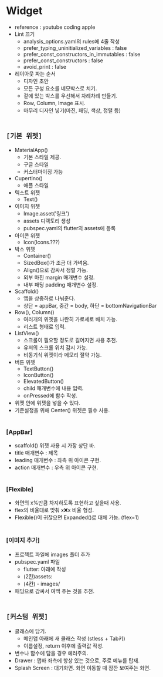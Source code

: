 # Widget
* reference : youtube coding apple
* Lint 끄기
    * analysis_options.yaml의 rules에 4줄 작성
    * prefer_typing_uninitialized_variables : false
    * prefer_const_constructors_in_immutables : false
    * prefer_const_constructors : false
    * avoid_print : false
* 레이아웃 짜는 순서
    * 디자인 초안
    * 모든 구성 요소를 네모박스로 치기.
    * 겉에 있는 박스를 우선해서 차례차례 만들기.
    * Row, Column, Image 표시.
    * 마무리 디자인 넣기(마진, 패딩, 색상, 정렬 등)
<br><br>

## `[기본 위젯]`
* MaterialApp()
    * 기본 스타일 제공.
    * 구글 스타일
    * 커스터마이징 가능
* Cupertino()
    * 애플 스타일
* 텍스트 위젯
    * Text()
* 이미지 위젯
    * Image.asset('링크')
    * assets 디렉토리 생성
    * pubspec.yaml의 flutter의 assets에 등록
* 아이콘 위젯
    * Icon(Icons.???)
* 박스 위젯
    * Container()
    * SizedBox()가 조금 더 가벼움.
    * Align()으로 감싸서 정렬 가능.
    * 외부 마진 margin 매개변수 설정.
    * 내부 패딩 padding 매개변수 설정.
* Scaffold()
    * 앱을 상중하로 나눠준다.
    * 상단 = appBar, 중간 = body, 하단 = bottomNavigationBar
* Row(), Column()
    * 여러개의 위젯을 나란히 가로세로 배치 가능.
    * 리스트 형태로 입력.
* ListView()
    * 스크롤이 필요할 정도로 길어지면 사용 추천.
    * 유저의 스크롤 위치 감시 가능.
    * 비동기식 위젯이라 메모리 절약 가능.
* 버튼 위젯
    * TextButton()
    * IconButton()
    * ElevatedButton()
    * child 매개변수에 내용 입력.
    * onPressed에 함수 작성.
* 위젯 안에 위젯을 넣을 수 있다.
* 기준설정을 위해 Center() 위젯은 필수 사용.
<br><br>

### [AppBar]
* scaffold() 위젯 사용 시 가장 상단 바.
* title 매개변수 : 제목
* leading 매개변수 : 좌측 위 아이콘 구현.
* action 매개변수 : 우측 위 아이콘 구현.
<br><br>

### [Flexible]
* 화면의 x%만큼 차지하도록 표현하고 싶을때 사용.
* flex의 비율대로 맞춰 x:x:x 비율 형성.
* Flexible()이 귀찮으면 Expanded()로 대체 가능. (flex=1)
<br><br>

### [이미지 추가]
* 프로젝트 파일에 images 폴더 추가
* pubspec.yaml 파일
    * flutter: 아래에 작성
    * (2칸)assets:
    * (4칸) - images/
* 패딩으로 감싸서 여백 주는 것을 추천.
<br><br>

## `[커스텀 위젯]`
* 클래스에 담기.
    * 메인앱 아래에 새 클래스 작성 (stless + Tab키)
    * 이름설정, return 이후에 출력값 작성.
* 변수나 함수에 담을 경우 에러주의.
* Drawer : 앱바 좌측에 항상 있는 것으로, 주로 메뉴를 탑재.
* Splash Screen : 대기화면. 화면 이동할 때 잠깐 보여주는 화면.
<br><br>

